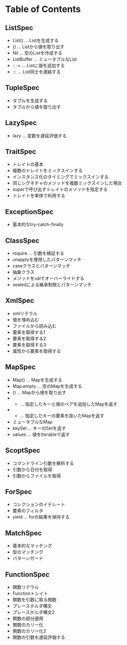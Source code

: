 # Table of Contents

## ListSpec

+ List() ... Listを生成する
+ () ... Listから値を取り出す
+ Nil ... 空のListを作成する
+ ListBuffer ... ミュータブルなList
+ :: :+ ... Listに値を追加する
+ ::: ... List同士を連結する

## TupleSpec

+ タプルを生成する
+ タプルから値を取り出す

## LazySpec

+ lazy ... 変数を遅延評価する

## TraitSpec

+ トレイトの基本
+ 複数のトレイトをミックスインする
+ インスタンス化のタイミングでミックスインする
+ 同じシグネチャのメソッドを複数ミックスインした場合
+ superで呼び出すトレイトのメソッドを指定する
+ トレイトを単体で利用する

## ExceptionSpec

+ 基本的なtry-catch-finally

## ClassSpec

+ require ... 引数を検証する
+ unapplyを使用したパターンマッチ
+ caseクラスとパターンマッチ
+ 抽象クラス
+ メソッドをvalでオーバーライドする
+ sealedによる継承制限とパターンマッチ

## XmlSpec

+ xmlリテラル
+ 値を埋め込む
+ ファイルから読み込む
+ 要素を取得する1
+ 要素を取得する2
+ 要素を取得する3
+ 属性から要素を取得する

## MapSpec

+ Map() ... Mapを生成する
+ Map.empty ... 空のMapを生成する
+ () ... Mapから値を取り出す
+ + ... 指定したキーと値のペアを追加したMapを返す
+ - ... 指定したキーの要素を抜いたMapを返す
+ ミュータブルなMap
+ keySet ... キーのSetを返す
+ values ... 値をIterableで返す

## ScoptSpec

+ コマンドライン引数を解析する
+ 引数から日付を取得
+ 引数からファイルを取得

## ForSpec

+ コレクションのイテレート
+ 要素のフィルタ
+ yield ... forの結果を保持する

## MatchSpec

+ 基本的なマッチング
+ 型のマッチング
+ パターンガード

## FunctionSpec

+ 関数リテラル
+ Functionトレイト
+ 関数を引数に取る関数
+ プレースホルダ構文
+ プレースホルダ構文2
+ 関数の部分適用
+ 関数のカリー化
+ 関数のカリー化2
+ 関数の引数を遅延評価する


